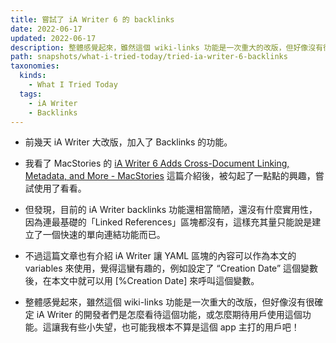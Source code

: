 ```yaml
---
title: 嘗試了 iA Writer 6 的 backlinks
date: 2022-06-17
updated: 2022-06-17
description: 整體感覺起來，雖然這個 wiki-links 功能是一次重大的改版，但好像沒有很確定 iA Writer 的開發者們是怎麼看待這個功能，或怎麼期待用戶使用這個功能。這讓我有些小失望，也可能我根本不算是這個 app 主打的用戶吧！
path: snapshots/what-i-tried-today/tried-ia-writer-6-backlinks
taxonomies:
  kinds: 
    - What I Tried Today
  tags: 
    - iA Writer
    - Backlinks
---
```


* 前幾天 iA Writer 大改版，加入了 Backlinks 的功能。

* 我看了 MacStories 的 [iA Writer 6 Adds Cross-Document Linking, Metadata, and More - MacStories](https://www.macstories.net/reviews/ia-writer-6-adds-cross-document-linking-metadata-and-more/) 這篇介紹後，被勾起了一點點的興趣，嘗試使用了看看。

* 但發現，目前的 iA Writer backlinks 功能還相當簡陋，還沒有什麼實用性，因為連最基礎的「Linked References」區塊都沒有，這樣充其量只能說是建立了一個快速的單向連結功能而已。

* 不過這篇文章也有介紹 iA Writer 讓 YAML 區塊的內容可以作為本文的 variables 來使用，覺得這蠻有趣的，例如設定了 “Creation Date” 這個變數後，在本文中就可以用 \[%Creation Date\] 來呼叫這個變數。

* 整體感覺起來，雖然這個 wiki-links 功能是一次重大的改版，但好像沒有很確定 iA Writer 的開發者們是怎麼看待這個功能，或怎麼期待用戶使用這個功能。這讓我有些小失望，也可能我根本不算是這個 app 主打的用戶吧！